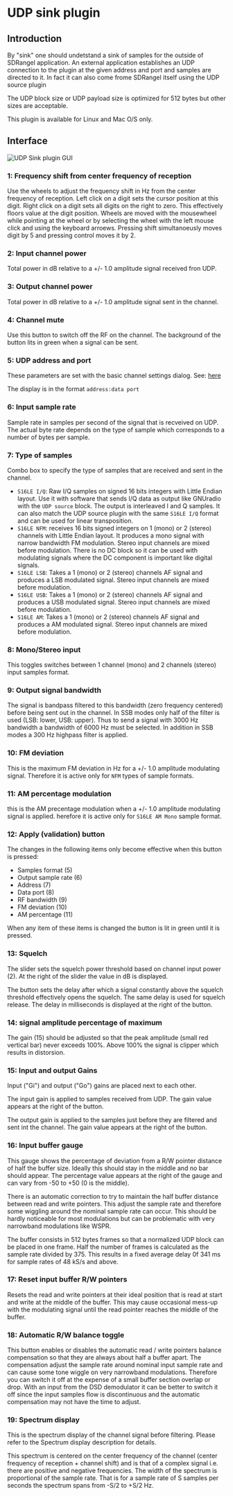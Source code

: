<h1>UDP sink plugin</h1>

<h2>Introduction</h2>

By "sink" one should undetstand a sink of samples for the outside of SDRangel application. An external application establishes an UDP connection to the plugin at the given address and port and samples are directed to it. In fact it can also come frome SDRangel itself using the UDP source plugin

The UDP block size or UDP payload size is optimized for 512 bytes but other sizes are acceptable.

This plugin is available for Linux and Mac O/S only.

<h2>Interface</h2>

![UDP Sink plugin GUI](../../../doc/img/UDPsink_plugin.png)

<h3>1: Frequency shift from center frequency of reception</h3>

Use the wheels to adjust the frequency shift in Hz from the center frequency of reception. Left click on a digit sets the cursor position at this digit. Right click on a digit sets all digits on the right to zero. This effectively floors value at the digit position. Wheels are moved with the mousewheel while pointing at the wheel or by selecting the wheel with the left mouse click and using the keyboard arroews. Pressing shift simultanoeusly moves digit by 5 and pressing control moves it by 2.

<h3>2: Input channel power</h3>

Total power in dB relative to a +/- 1.0 amplitude signal received fron UDP.

<h3>3: Output channel power</h3>

Total power in dB relative to a +/- 1.0 amplitude signal sent in the channel.

<h3>4: Channel mute</h3>

Use this button to switch off the RF on the channel. The background of the button lits in green when a signal can be sent.

<h3>5: UDP address and port</h3>

These parameters are set with the basic channel settings dialog. See: [here](https://github.com/f4exb/sdrangel/blob/master/sdrgui/readme.md#6-channels)

The display is in the format `address:data port` 

<h3>6: Input sample rate</h3>

Sample rate in samples per second of the signal that is recveived on UDP. The actual byte rate depends on the type of sample which corresponds to a number of bytes per sample.

<h3>7: Type of samples</h3>

Combo box to specify the type of samples that are received and sent in the channel.

  - `S16LE I/Q`: Raw I/Q samples on signed 16 bits integers with Little Endian layout. Use it with software that sends I/Q data as output like GNUradio with the `UDP source` block. The output is interleaved I and Q samples. It can also match the UDP source plugin with the same `S16LE I/Q` format and can be used for linear transposition.
  - `S16LE NFM`: receives 16 bits signed integers on 1 (mono) or 2 (stereo) channels with Little Endian layout. It produces a mono signal with narrow bandwidth FM modulation. Stereo input channels are mixed before modulation. There is no DC block so it can be used with modulating signals where the DC component is important like digital signals.
  - `S16LE LSB`: Takes a 1 (mono) or 2 (stereo) channels AF signal and produces a LSB modulated signal. Stereo input channels are mixed before modulation.
  - `S16LE USB`: Takes a 1 (mono) or 2 (stereo) channels AF signal and produces a USB modulated signal. Stereo input channels are mixed before modulation.
  - `S16LE AM`: Takes a 1 (mono) or 2 (stereo) channels AF signal and produces a AM modulated signal. Stereo input channels are mixed before modulation.

<h3>8: Mono/Stereo input</h3>

This toggles switches between 1 channel (mono) and 2 channels (stereo) input samples format.
  
<h3>9: Output signal bandwidth</h3>

The signal is bandpass filtered to this bandwidth (zero frequency centered) before being sent out in the channel. In SSB modes only half of the filter is used (LSB: lower, USB: upper). Thus to send a signal with 3000 Hz bandwidth a bandwidth of 6000 Hz must be selected. In addition in SSB modes a 300 Hz highpass filter is applied.

<h3>10: FM deviation</h3>

This is the maximum FM deviation in Hz for a +/- 1.0 amplitude modulating signal. Therefore it is active only for `NFM` types of sample formats.

<h3>11: AM percentage modulation</h3>

this is the AM precentage modulation when a +/- 1.0 amplitude modulating signal is applied. herefore it is active only for `S16LE AM Mono` sample format.

<h3>12: Apply (validation) button</h3>

The changes in the following items only become effective when this button is pressed:

  - Samples format (5)
  - Output sample rate (6)
  - Address (7)
  - Data port (8)
  - RF bandwidth (9)
  - FM deviation (10)
  - AM percentage (11)

When any item of these items is changed the button is lit in green until it is pressed. 

<h3>13: Squelch</h3>

The slider sets the squelch power threshold based on channel input power (2). At the right of the slider the value in dB is displayed. 

The button sets the delay after which a signal constantly above the squelch threshold effectively opens the squelch. The same delay is used for squelch release. The delay in milliseconds is displayed at the right of the button. 

<h3>14: signal amplitude percentage of maximum</h3>

The gain (15) should be adjusted so that the peak amplitude (small red vertical bar) never exceeds 100%. Above 100% the signal is clipper which results in distorsion. 

<h3>15: Input and output Gains</h3>

Input ("Gi") and output ("Go") gains are placed next to each other.

The input gain is applied to samples received from UDP. The gain value appears at the right of the button.

The output gain is applied to the samples just before they are filtered and sent int the channel. The gain value appears at the right of the button.

<h3>16: Input buffer gauge</h3>

This gauge shows the percentage of deviation from a R/W pointer distance of half the buffer size. Ideally this should stay in the middle and no bar should appear. The percentage value appears at the right of the gauge and can vary from -50 to +50 (0 is the middle).

There is an automatic correction to try to maintain the half buffer distance between read and write pointers. This adjust the sample rate and therefore some wiggling around the nominal sample rate can occur. This should be hardly noticeable for most modulations but can be problematic with very narrowband modulations like WSPR.

The buffer consists in 512 bytes frames so that a normalized UDP block can be placed in one frame. Half the number of frames is calculated as the sample rate divided by 375. This results in a fixed average delay 0f 341 ms for sample rates of 48 kS/s and above. 

<h3>17: Reset input buffer R/W pointers</h3>

Resets the read and write pointers at their ideal position that is read at start and write at the middle of the buffer. This may cause occasional mess-up with the modulating signal until the read pointer reaches the middle of the buffer.

<h3>18: Automatic R/W balance toggle</h3>

This button enables or disables the automatic read / write pointers balance compensation so that they are always about half a buffer apart. The compensation adjust the sample rate around nominal input sample rate and can cause some tone wiggle on very narrowband modulations. Therefore you can switch it off at the expense of a small buffer section overlap or drop. With an input from the DSD demodulator it can be better to switch it off since the input samples flow is discontinuous and the automatic compensation may not have the time to adjust.

<h3>19: Spectrum display</h3>

This is the spectrum display of the channel signal before filtering. Please refer to the Spectrum display description for details. 

This spectrum is centered on the center frequency of the channel (center frequency of reception + channel shift) and is that of a complex signal i.e. there are positive and negative frequencies. The width of the spectrum is proportional of the sample rate. That is for a sample rate of S samples per seconds the spectrum spans from -S/2 to +S/2 Hz. 
